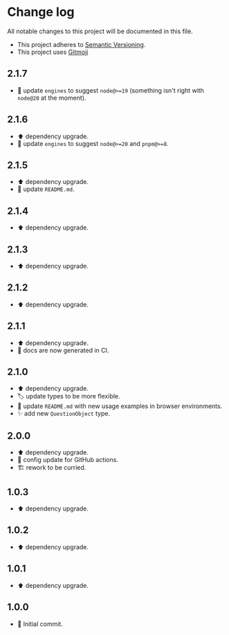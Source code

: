 # Change log

All notable changes to this project will be documented in this file.

-   This project adheres to [Semantic Versioning][semver].
-   This project uses [Gitmoji][gitmoji]

## 2.1.7

-   🔧 update `engines` to suggest `node@>=19` (something isn't right with
    `node@20` at the moment).

## 2.1.6

-   ⬆️ dependency upgrade.
-   🔧 update `engines` to suggest `node@>=20` and `pnpm@>=8`.

## 2.1.5

-   ⬆️ dependency upgrade.
-   📝 update `README.md`.

## 2.1.4

-   ⬆️ dependency upgrade.

## 2.1.3

-   ⬆️ dependency upgrade.

## 2.1.2

-   ⬆️ dependency upgrade.

## 2.1.1

-   ⬆️ dependency upgrade.
-   🔧 docs are now generated in CI.

## 2.1.0

-   ⬆️ dependency upgrade.
-   🏷️ update types to be more flexible.
-   📄 update `README.md` with new usage examples in browser environments.
-   ✨ add new `QuestionObject` type.

## 2.0.0

-   ⬆️ dependency upgrade.
-   🔧 config update for GitHub actions.
-   🏗️ rework to be curried.

## 1.0.3

-   ⬆️ dependency upgrade.

## 1.0.2

-   ⬆️ dependency upgrade.

## 1.0.1

-   ⬆️ dependency upgrade.

## 1.0.0

-   🎉 Initial commit.

<!-- References -->

[gitmoji]: https://gitmoji.dev/
[semver]: https://semver.org/
